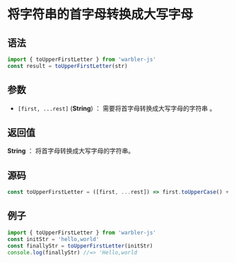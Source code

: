 

# 将字符串的首字母转换成大写字母

## 语法

```js
import { toUpperFirstLetter } from 'warbler-js'
const result = toUpperFirstLetter(str)
```

## 参数

- `[first, ...rest]` (**String**) ： 需要将首字母转换成大写字母的字符串 。

## 返回值

**String** ： 将首字母转换成大写字母的字符串。

## 源码

```js
const toUpperFirstLetter = ([first, ...rest]) => first.toUpperCase() + rest.join('');
```

## 例子

```js
import { toUpperFirstLetter } from 'warbler-js'
const initStr = 'hello,world'
const finallyStr = toUpperFirstLetter(initStr)
console.log(finallyStr) //=> 'Hello,world
```